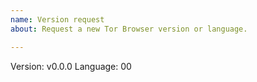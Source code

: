 ```yaml
---
name: Version request
about: Request a new Tor Browser version or language.

---
```


Version: v0.0.0
Language: 00
